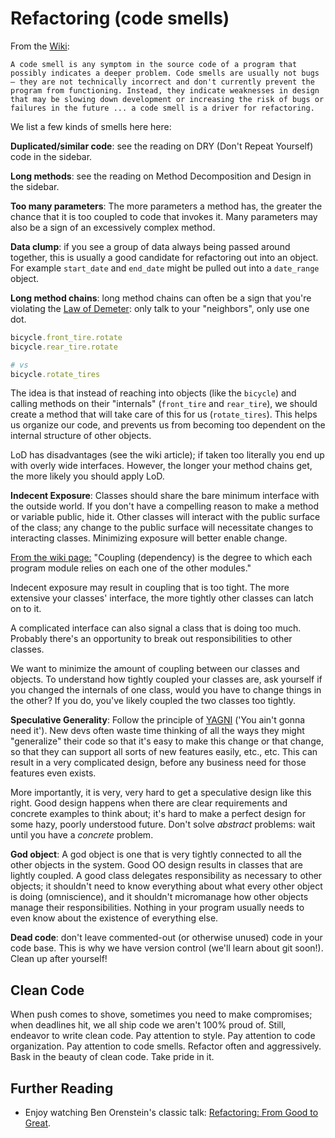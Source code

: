 # Refactoring (code smells)

From the [Wiki](http://en.wikipedia.org/wiki/Code_smell):

`A code smell is any symptom in the source code of a program that possibly
indicates a deeper problem. Code smells are usually not bugs — they are not
technically incorrect and don't currently prevent the program from functioning.
Instead, they indicate weaknesses in design that may be slowing down development
or increasing the risk of bugs or failures in the future ... a code smell is a
driver for refactoring.`

We list a few kinds of smells here here:

**Duplicated/similar code**: see the reading on DRY (Don't Repeat Yourself) code 
in the sidebar.

**Long methods**: see the reading on Method
Decomposition and Design in the sidebar.

**Too many parameters**: The more parameters a method has, the greater the
chance that it is too coupled to code that invokes it. Many parameters may also
be a sign of an excessively complex method.

**Data clump**: if you see a group of data always being passed around together,
this is usually a good candidate for refactoring out into an object. For example
`start_date` and `end_date` might be pulled out into a `date_range` object.

**Long method chains**: long method chains can often be a sign that you're
violating the [Law of Demeter][wiki-demeter]: only talk to your "neighbors",
only use one dot.

```ruby
bicycle.front_tire.rotate
bicycle.rear_tire.rotate

# vs
bicycle.rotate_tires
```

The idea is that instead of reaching into objects (like the `bicycle`) and
calling methods on their "internals" (`front_tire` and `rear_tire`), we should
create a method that will take care of this for us (`rotate_tires`). This helps
us organize our code, and prevents us from becoming too dependent on the
internal structure of other objects.

LoD has disadvantages (see the wiki article); if taken too literally you end up
with overly wide interfaces. However, the longer your method chains get, the
more likely you should apply LoD.

[wiki-demeter]: http://en.wikipedia.org/wiki/Law_Of_Demeter
[informit-demeter]: http://www.informit.com/articles/article.aspx?p=1834700&seqNum=6

**Indecent Exposure**: Classes should share the bare minimum interface with the
outside world. If you don't have a compelling reason to make a method or
variable public, hide it. Other classes will interact with the public surface of
the class; any change to the public surface will necessitate changes to
interacting classes. Minimizing exposure will better enable change.

[From the wiki page:][coupling-wiki] "Coupling (dependency) is the degree to
which each program module relies on each one of the other modules."

Indecent exposure may result in coupling that is too tight. The more extensive
your classes' interface, the more tightly other classes can latch on to it.

A complicated interface can also signal a class that is doing too much. Probably
there's an opportunity to break out responsibilities to other classes.

We want to minimize the amount of coupling between our classes and objects. To
understand how tightly coupled your classes are, ask yourself if you changed the
internals of one class, would you have to change things in the other? If you do,
you've likely coupled the two classes too tightly.

[coupling-principles]: http://www.jasoncoffin.com/cohesion-and-coupling-principles-of-orthogonal-object-oriented-programming/
[coupling-wiki]: http://en.wikipedia.org/wiki/Coupling_(computer_programming)

**Speculative Generality**: Follow the principle of [YAGNI][wiki-yagni] ('You
ain't gonna need it'). New devs often waste time thinking of all the ways they
might "generalize" their code so that it's easy to make this change or that
change, so that they can support all sorts of new features easily, etc., etc.
This can result in a very complicated design, before any business need for those
features even exists.

More importantly, it is very, very hard to get a speculative design like this
right. Good design happens when there are clear requirements and concrete
examples to think about; it's hard to make a perfect design for some hazy,
poorly understood future. Don't solve _abstract_ problems: wait until you have a
_concrete_ problem.

[wiki-yagni]: http://en.wikipedia.org/wiki/You_ain't_gonna_need_it

**God object**: A god object is one that is very tightly connected to all the
other objects in the system. Good OO design results in classes that are lightly
coupled. A good class delegates responsibility as necessary to other objects; it
shouldn't need to know everything about what every other object is doing
(omniscience), and it shouldn't micromanage how other objects manage their
responsibilities. Nothing in your program usually needs to even know about the
existence of everything else.

**Dead code**: don't leave commented-out (or otherwise unused) code in your code
base. This is why we have version control (we'll learn about git soon!). Clean
up after yourself!

## Clean Code

When push comes to shove, sometimes you need to make compromises; when deadlines
hit, we all ship code we aren't 100% proud of. Still, endeavor to write clean
code. Pay attention to style. Pay attention to code organization. Pay attention
to code smells. Refactor often and aggressively. Bask in the beauty of clean
code. Take pride in it.

## Further Reading

- Enjoy watching Ben Orenstein's classic talk: [Refactoring: From Good to
  Great][refactoring-talk].

[refactoring-talk]: https://www.youtube.com/watch?v=DC-pQPq0acs
